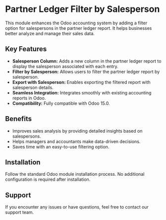 # Partner Ledger Filter by Salesperson

This module enhances the Odoo accounting system by adding a filter option for salespersons in the partner ledger report. It helps businesses better analyze and manage their sales data.

## Key Features
- **Salesperson Column:** Adds a new column in the partner ledger report to display the salesperson associated with each entry.
- **Filter by Salesperson:** Allows users to filter the partner ledger report by salesperson.
- **Export with Salesperson:** Enables exporting the filtered report with salesperson details.
- **Seamless Integration:** Integrates smoothly with existing accounting reports in Odoo.
- **Compatibility:** Fully compatible with Odoo 15.0.

## Benefits
- Improves sales analysis by providing detailed insights based on salespersons.
- Helps managers and accountants make data-driven decisions.
- Saves time with an easy-to-use filtering option.

## Installation
Follow the standard Odoo module installation process. No additional configuration is required after installation.

## Support
If you encounter any issues or have questions, feel free to contact our support team.

